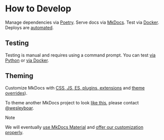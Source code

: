 # How to Develop

Manage dependencies via [Poetry](https://python-poetry.org/). Serve docs via [MkDocs](https://www.mkdocs.org/). Test via [Docker](https://www.docker.com/). Deploys are [automated](https://github.com/TACC/TACC-Docs/blob/main/PUBLISHING.md).

## Testing

Testing is manual and requires using a command prompt. You can test [via Python](./TESTING.md#a-via-python) or [via Docker](./TESTING.md#b-via-docker).

## Theming

Customize MkDocs with [CSS, JS, ES, plugins, extensions](https://github.com/TACC/TACC-Docs/blob/v0.15.0/mkdocs.base.yml) and [theme overrides](https://github.com/TACC/TACC-Docs/tree/v0.15.0/themes/tacc-readthedocs)).

To theme another MkDocs project to look [like this](https://docs.tacc.utexas.edu/), please contact [@wesleyboar](https://www.github.com/wesleyboar).

> [!NOTE]
> We will eventually [use MkDocs Material](https://github.com/TACC/TACC-Docs/issues/53) and [offer our customization properly](https://github.com/TACC/TACC-Docs/issues/76).
